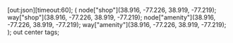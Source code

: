 [out:json][timeout:60];
(
  node["shop"](38.916, -77.226, 38.919, -77.219);
  way["shop"](38.916, -77.226, 38.919, -77.219);
  node["amenity"](38.916, -77.226, 38.919, -77.219);
  way["amenity"](38.916, -77.226, 38.919, -77.219);
);
out center tags;
